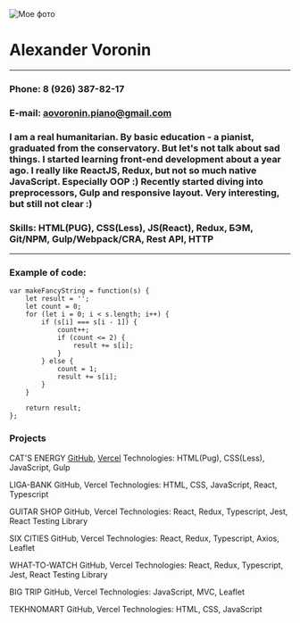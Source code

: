 
<img src="https://disk.yandex.ru/i/KhFpid8Jq9xJRA" alt="Мое фото">

# Alexander Voronin
******
### Phone: 8 (926) 387-82-17
### E-mail: aovoronin.piano@gmail.com
### I am a real humanitarian. By basic education - a pianist, graduated from the conservatory. But let's not talk about sad things. I started learning front-end development about a year ago. I really like ReactJS, Redux, but not so much native JavaScript. Especially OOP :) Recently started diving into preprocessors, Gulp and responsive layout. Very interesting, but still not clear :)

### Skills: HTML(PUG), CSS(Less), JS(React), Redux, БЭМ, Git/NPM, Gulp/Webpack/CRA, Rest API, HTTP
****
### Example of code:
```
var makeFancyString = function(s) {
    let result = '';
    let count = 0;
    for (let i = 0; i < s.length; i++) {
        if (s[i] === s[i - 1]) {
            count++;
            if (count <= 2) {
                result += s[i];
            }
        } else {
            count = 1;
            result += s[i];
        }
    } 

    return result;
};
```

### Projects

CAT'S ENERGY
[GitHub](https://github.com/sanich123/CatsEnergy), 
[Vercel](https://cats-energy.vercel.app/)
Technologies: HTML(Pug), CSS(Less), JavaScript, Gulp

LIGA-BANK
GitHub, Vercel
Technologies: HTML, CSS, JavaScript, React, Typescript

GUITAR SHOP
GitHub, Vercel
Technologies: React, Redux, Typescript, Jest, React Testing Library

SIX CITIES
GitHub, Vercel
Technologies: React, Redux, Typescript, Axios, Leaflet

WHAT-TO-WATCH 
GitHub, Vercel
Technologies: React, Redux, Typescript, Jest, React Testing Library

BIG TRIP
GitHub, Vercel
Technologies: JavaScript, MVC, Leaflet

TEKHNOMART
GitHub, Vercel
Technologies: HTML, CSS, JavaScript

